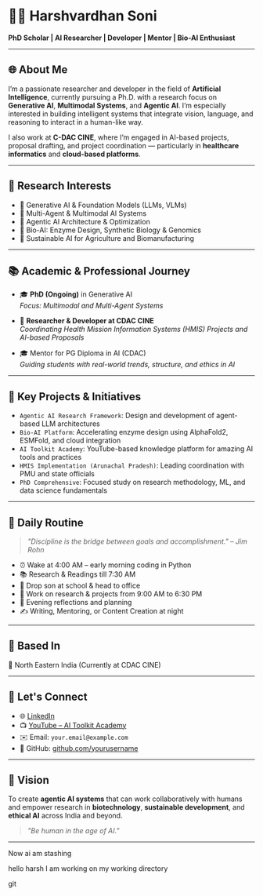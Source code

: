 # 👨‍💻 Harshvardhan Soni

**PhD Scholar | AI Researcher | Developer | Mentor | Bio-AI Enthusiast**

---

## 🌐 About Me

I’m a passionate researcher and developer in the field of **Artificial Intelligence**, currently pursuing a Ph.D. with a research focus on **Generative AI**, **Multimodal Systems**, and **Agentic AI**. I’m especially interested in building intelligent systems that integrate vision, language, and reasoning to interact in a human-like way.

I also work at **C-DAC CINE**, where I’m engaged in AI-based projects, proposal drafting, and project coordination — particularly in **healthcare informatics** and **cloud-based platforms**.

---

## 🎯 Research Interests

- 🤖 Generative AI & Foundation Models (LLMs, VLMs)
- 🔗 Multi-Agent & Multimodal AI Systems
- 🧠 Agentic AI Architecture & Optimization
- 🧬 Bio-AI: Enzyme Design, Synthetic Biology & Genomics
- 🌱 Sustainable AI for Agriculture and Biomanufacturing

---

## 📚 Academic & Professional Journey

- 🎓 **PhD (Ongoing)** in Generative AI  
  _Focus: Multimodal and Multi-Agent Systems_

- 🏢 **Researcher & Developer at CDAC CINE**  
  _Coordinating Health Mission Information Systems (HMIS) Projects and AI-based Proposals_

- 🎓 Mentor for PG Diploma in AI (CDAC)  
  _Guiding students with real-world trends, structure, and ethics in AI_

---

## 🧪 Key Projects & Initiatives

- `Agentic AI Research Framework`: Design and development of agent-based LLM architectures
- `Bio-AI Platform`: Accelerating enzyme design using AlphaFold2, ESMFold, and cloud integration
- `AI Toolkit Academy`: YouTube-based knowledge platform for amazing AI tools and practices
- `HMIS Implementation (Arunachal Pradesh)`: Leading coordination with PMU and state officials
- `PhD Comprehensive`: Focused study on research methodology, ML, and data science fundamentals

---

## 📅 Daily Routine

> _"Discipline is the bridge between goals and accomplishment." – Jim Rohn_

- ⏰ Wake at 4:00 AM – early morning coding in Python
- 📚 Research & Readings till 7:30 AM
- 🚸 Drop son at school & head to office
- 🏢 Work on research & projects from 9:00 AM to 6:30 PM
- 🧘 Evening reflections and planning
- ✍️ Writing, Mentoring, or Content Creation at night

---

## 📍 Based In

📌 North Eastern India (Currently at CDAC CINE)

---

## 🔗 Let's Connect

- 🌐 [LinkedIn](https://www.linkedin.com/in/harshvardhansoni)
- 📺 [YouTube – AI Toolkit Academy](https://youtube.com/@AIToolkitAcademy)
- ✉️ Email: `your.email@example.com`
- 📁 GitHub: [github.com/yourusername](https://github.com/yourusername)

---

## 🧭 Vision

To create **agentic AI systems** that can work collaboratively with humans and empower research in **biotechnology**, **sustainable development**, and **ethical AI** across India and beyond.

> _"Be human in the age of AI."_

---
Now ai am stashing

hello harsh
I am working on my working directory

git 